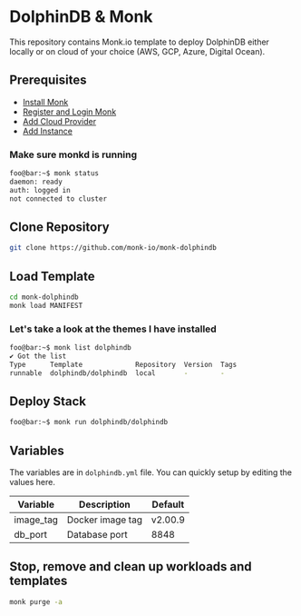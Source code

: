 # DolphinDB & Monk

This repository contains Monk.io template to deploy DolphinDB either locally or on cloud of your choice (AWS, GCP, Azure, Digital Ocean).

## Prerequisites

- [Install Monk](https://docs.monk.io/docs/get-monk)
- [Register and Login Monk](https://docs.monk.io/docs/acc-and-auth)
- [Add Cloud Provider](https://docs.monk.io/docs/cloud-provider)
- [Add Instance](https://docs.monk.io/docs/multi-cloud)

### Make sure monkd is running

```bash
foo@bar:~$ monk status
daemon: ready
auth: logged in
not connected to cluster
```

## Clone Repository

```bash
git clone https://github.com/monk-io/monk-dolphindb
```

## Load Template

```bash
cd monk-dolphindb
monk load MANIFEST
```

### Let's take a look at the themes I have installed

```bash
foo@bar:~$ monk list dolphindb
✔ Got the list
Type      Template             Repository  Version  Tags
runnable  dolphindb/dolphindb  local       -        -
```

## Deploy Stack

```bash
foo@bar:~$ monk run dolphindb/dolphindb
```

## Variables

The variables are in `dolphindb.yml` file. You can quickly setup by editing the values here.

| Variable  | Description      | Default |
|-----------|------------------|---------|
| image_tag | Docker image tag | v2.00.9 |
| db_port   | Database port    | 8848    |

## Stop, remove and clean up workloads and templates

```bash
monk purge -a
```
